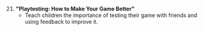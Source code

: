 21. **"Playtesting: How to Make Your Game Better"**
    - Teach children the importance of testing their game with friends and using feedback to improve it.